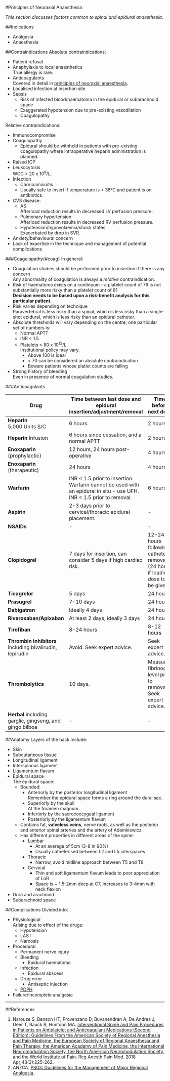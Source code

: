 #Principles of Neuraxial Anaesthesia

*This section discusses factors common to spinal and epidural anaesthesia.*

##Indications
* Analgesia
* Anaesthesia

##Contraindications
Absolute contraindications:
* Patient refusal
* Anaphylaxis to local anaesthetics  
True allergy is rare.
* Anticoagulants  
Covered in detail in [principles of neuraxial anaesthesia](/anaesthesia/regional/principles/principles-neuraxial.md).
* Localised infection at insertion site
* Sepsis
    * Risk of infected blood/haematoma in the epidural or subarachnoid space
    * Exaggerated hypotension due to pre-existing vasodilation
    * Coagulopathy

Relative contraindications:
* Immunocompromise
* Coagulopathy
    * Epidural should be withheld in patients with pre-existing coagulopathy where intraoperative heparin administration is planned.
* Raised ICP
* Leukocytosis  
WCC > 20 x 10<sup>9</sup>/L.
* Infection
    * Chorioamnioitis
    * Usually safe to insert if temperature is < 38°C and patient is on antibiotics.
* CVS disease:
	* AS  
	Afterload reduction results in decreased LV perfusion pressure.
	* Pulmonary hypertension  
	Afterload reduction results in decreased RV perfusion pressure.
	* Hypotension/hypovolaemia/shock states  
	Exacerbated by drop in SVR.
* Anxiety/behavioural concern
* Lack of expertise in the technique and management of potential complications

###Coagulopathy{#coag}
In general:
* Coagulation studies should be performed prior to insertion if there is any concern  
Any abnormality of coagulation is always a *relative* contraindication.
* Risk of haematoma exists on a continuum - a platelet count of 79 is not substantially more risky than a platelet count of 81  
**Decision needs to be based upon a risk-benefit analysis for this particular patient.**
* Risk varies depending on technique  
Paravertebral is less risky than a spinal, which is less risky than a single-shot epidural, which is less risky than an epidural catheter.
* Absolute thresholds will vary depending on the centre; one particular set of numbers is:
    * Normal APTT
    * INR < 1.5
    * Platelets > 80 x 10<sup>12</sup>/L  
    Institutional policy may vary.
        * Above 100 is ideal
        * < 70 can be considered an absolute contraindication
        * Beware patients whose platlet counts are falling
* Strong history of bleeding  
Even in presence of normal coagulation studies.

###Anticoagulants

|Drug|Time between last dose and epidural insertion/adjustment/removal|Time before next dose|
|--|--|--|
|**Heparin** <br>5,000 Units S/C|6 hours.|2 hours.|
|**Heparin** Infusion|6 hours since cessation, and a normal APTT|2 hours|
|**Enoxaparin** (prophylactic)|12 hours, 24 hours post-operative|4 hours|
|**Enoxaparin** (therapeutic)|24 hours|4 hours|
|**Warfarin**|INR < 1.5 prior to insertion. Warfarin cannot be used with an epidural in situ - use UFH. INR < 1.5 prior to removal.|6 hours|
|**Aspirin**|2-3 days prior to cervical/thoracic epidural placement.|-|
|**NSAIDs**|-|-|
|**Clopidogrel**|7 days for insertion, can consider 5 days if high cardiac risk.|12-24 hours following catheter removal (24 hours if loading dose to be given).|
|**Ticagrelor**|5 days|24 hours|
|**Prasugrel**|7-10 days|24 hours|
|**Dabigatran**|Ideally 4 days|24 hours|
|**Rivaroxaban/Apixaban**|At least 2 days, ideally 3 days|24 hours
|**Tirofiban**|8-24 hours|8-12 hours|
|**Thrombin inhibitors** including bivalirudin, lepirudin|Avoid. Seek expert advice.|Seek expert advice.
|**Thrombolytics**|10 days.|Measure fibrinogen level prior to removal. Seek expert advice.|
|**Herbal** including garglic, gingseng, and gingo bilboa|-|-|


##Anatomy
Layers of the back include:
* Skin
* Subcutaneous tissue
* Longitudinal ligament
* Interspinous ligament
* Ligamentum flavum
* Epidural space  
The epidural space:
    * Bounded:
        * Anteriorly by the posterior longitudinal ligament  
        Remember the epidural space forms a ring around the dural sac.
        * Superiorly by the skull  
        At the foramen magnum.  
        * Inferiorly by the sacrococcygeal ligament
        * Posteriorly by the ligamentum flavum
    * Contains fat, **valveless veins**, nerve roots, as well as the posterior and anterior spinal arteries and the artery of Adamkiewicz
    * Has different properties in different areas of the spine:
        * Lumbar
            * At an average of 5cm  (3-8 in 90%)
            * Usually catheterised between L2 and L5 interspaces
        * Thoracic
            * Narrow, avoid midline approach between T5 and T8
        * Cervical
            * Thin and soft ligamentum flavum leads to poor appreciation of LoR
            * Space is ~ 1.5-2mm deep at C7, increases to 3-4mm with neck flexion
* Dura and arachnoid
* Subarachnoid space

##Complications
Divided into:
* Physiological  
Arising due to effect of the drugs:
    * Hypotension
    * LAST
    * Narcosis
* Procedural
    * Permanent nerve injury
    * Bleeding
        * Epidural haematoma
    * Infection
        * Epidural abscess
    * Drug error
        * Antiseptic injection
    * [PDPH](/disease/cns/pdph.md)
* Failure/Incomplete analgesia


---
##References
1. Narouze S, Benzon HT, Provenzano D, Buvanendran A, De Andres J, Deer T, Rauck R, Huntoon MA. [Interventional Spine and Pain Procedures in Patients on Antiplatelet and Anticoagulant Medications (Second Edition): Guidelines From the American Society of Regional Anesthesia and Pain Medicine, the European Society of Regional Anaesthesia and Pain Therapy, the American Academy of Pain Medicine, the International Neuromodulation Society, the North American Neuromodulation Society, and the World Institute of Pain](https://journals.lww.com/rapm/fulltext/2018/04000/Interventional_Spine_and_Pain_Procedures_in.2.aspx). Reg Anesth Pain Med. 2018 Apr;43(3):225-262.
2. ANZCA. [PS03: Guidelines for the Management of Major Regional Analgesia](http://www.anzca.edu.au/Documents/ps03-2014-guidelines-for-the-management-of-major-r.pdf).